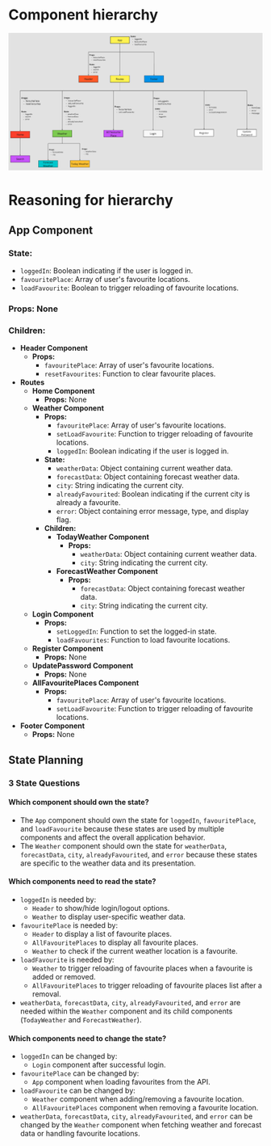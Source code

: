 # Component hierarchy

![Component hierarchy](./imgs/component-hierarchy.png)

# Reasoning for hierarchy

## App Component
### State:
- `loggedIn`: Boolean indicating if the user is logged in.
- `favouritePlace`: Array of user's favourite locations.
- `loadFavourite`: Boolean to trigger reloading of favourite locations.

### Props: None

### Children:
- **Header Component**
  - **Props:**
    - `favouritePlace`: Array of user's favourite locations.
    - `resetFavourites`: Function to clear favourite places.
- **Routes**
  - **Home Component**
    - **Props:** None
  - **Weather Component**
    - **Props:**
      - `favouritePlace`: Array of user's favourite locations.
      - `setLoadFavourite`: Function to trigger reloading of favourite locations.
      - `loggedIn`: Boolean indicating if the user is logged in.
    - **State:**
      - `weatherData`: Object containing current weather data.
      - `forecastData`: Object containing forecast weather data.
      - `city`: String indicating the current city.
      - `alreadyFavourited`: Boolean indicating if the current city is already a favourite.
      - `error`: Object containing error message, type, and display flag.
    - **Children:**
      - **TodayWeather Component**
        - **Props:**
          - `weatherData`: Object containing current weather data.
          - `city`: String indicating the current city.
      - **ForecastWeather Component**
        - **Props:**
          - `forecastData`: Object containing forecast weather data.
          - `city`: String indicating the current city.
  - **Login Component**
    - **Props:**
      - `setLoggedIn`: Function to set the logged-in state.
      - `loadFavourites`: Function to load favourite locations.
  - **Register Component**
    - **Props:** None
  - **UpdatePassword Component**
    - **Props:** None
  - **AllFavouritePlaces Component**
    - **Props:**
      - `favouritePlace`: Array of user's favourite locations.
      - `setLoadFavourite`: Function to trigger reloading of favourite locations.
- **Footer Component**
  - **Props:** None

## State Planning

### 3 State Questions

#### Which component should own the state?
- The `App` component should own the state for `loggedIn`, `favouritePlace`, and `loadFavourite` because these states are used by multiple components and affect the overall application behavior.
- The `Weather` component should own the state for `weatherData`, `forecastData`, `city`, `alreadyFavourited`, and `error` because these states are specific to the weather data and its presentation.

#### Which components need to read the state?
- `loggedIn` is needed by:
  - `Header` to show/hide login/logout options.
  - `Weather` to display user-specific weather data.
- `favouritePlace` is needed by:
  - `Header` to display a list of favourite places.
  - `AllFavouritePlaces` to display all favourite places.
  - `Weather` to check if the current weather location is a favourite.
- `loadFavourite` is needed by:
  - `Weather` to trigger reloading of favourite places when a favourite is added or removed.
  - `AllFavouritePlaces` to trigger reloading of favourite places list after a removal.
- `weatherData`, `forecastData`, `city`, `alreadyFavourited`, and `error` are needed within the `Weather` component and its child components (`TodayWeather` and `ForecastWeather`).

#### Which components need to change the state?
- `loggedIn` can be changed by:
  - `Login` component after successful login.
- `favouritePlace` can be changed by:
  - `App` component when loading favourites from the API.
- `loadFavourite` can be changed by:
  - `Weather` component when adding/removing a favourite location.
  - `AllFavouritePlaces` component when removing a favourite location.
- `weatherData`, `forecastData`, `city`, `alreadyFavourited`, and `error` can be changed by the `Weather` component when fetching weather and forecast data or handling favourite locations.
